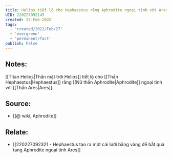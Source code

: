 ```yaml
---
title: Helios tiết lộ cho Hephaestus rằng Aphrodite ngoại tình với Ares
UID: 220227092145
created: 27-Feb-2022
tags:
  - 'created/2022/Feb/27'
  - 'evergreen'
  - 'permanent/fact'
publish: False
---
```

## Notes:
[[Titan Helios|Thần mặt trời Helios]] tiết lộ cho [[Thần Hephaestus|Hephaestus]] rằng [[Nữ thần Aphrodite|Aphrodite]] ngoại tình với [[Thần Ares|Ares]].  

## Source:
- [[@ wiki, Aphrodite]]

## Relate:
- [[220227092321 - Hephaestus tạo ra một cái lưới bằng vàng để bắt quả tang Aphrodite ngoại tình Ares]]
